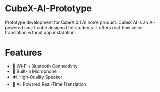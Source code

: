 # CubeX-AI-Prototype
Prototype development for CubeX 0.1 AI home product.
CubeX AI is an AI-powered smart cube designed for students. It offers real-time voice translation without app installation.  

# Features
- 📡 Wi-Fi / Bluetooth Connectivity  
- 🎤 Built-in Microphone  
- 🔊 High-Quality Speaker  
- 🤖 AI-Powered Real-Time Translation
